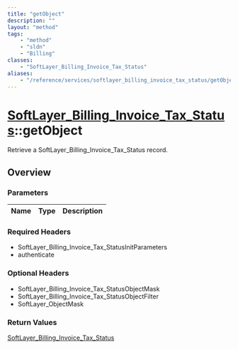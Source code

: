 ```yaml
---
title: "getObject"
description: ""
layout: "method"
tags:
    - "method"
    - "sldn"
    - "Billing"
classes:
    - "SoftLayer_Billing_Invoice_Tax_Status"
aliases:
    - "/reference/services/softlayer_billing_invoice_tax_status/getObject"
---
```

# [SoftLayer_Billing_Invoice_Tax_Status](/reference/services/SoftLayer_Billing_Invoice_Tax_Status)::getObject

Retrieve a SoftLayer_Billing_Invoice_Tax_Status record.


## Overview 


### Parameters 
|Name | Type | Description |
| --- | --- | --- |


### Required Headers
* SoftLayer_Billing_Invoice_Tax_StatusInitParameters
* authenticate

### Optional Headers
* SoftLayer_Billing_Invoice_Tax_StatusObjectMask
* SoftLayer_Billing_Invoice_Tax_StatusObjectFilter
* SoftLayer_ObjectMask

### Return Values
<a href='/reference/datatypes/SoftLayer_Billing_Invoice_Tax_Status'>SoftLayer_Billing_Invoice_Tax_Status </a>

